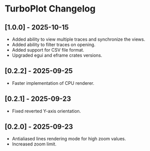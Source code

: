 # TurboPlot Changelog

## [1.0.0] - 2025-10-15

- Added ability to view multiple traces and synchronize the views.
- Added ability to filter traces on opening.
- Added support for CSV file format.
- Upgraded egui and eframe crates versions.

## [0.2.2] - 2025-09-25

- Faster implementation of CPU renderer.

## [0.2.1] - 2025-09-23

- Fixed reverted Y-axis orientation.

## [0.2.0] - 2025-09-23

- Antialiased lines rendering mode for high zoom values.
- Increased zoom limit.
